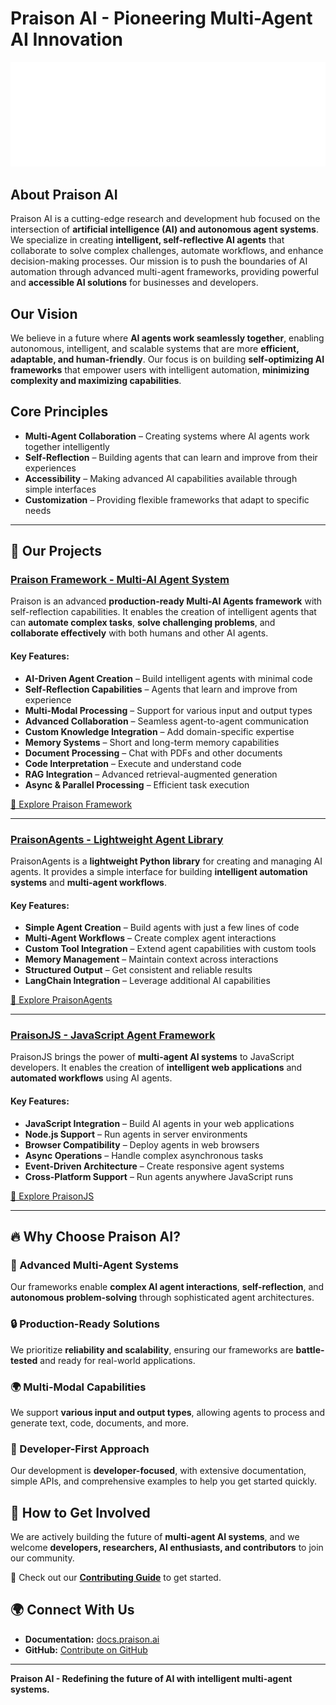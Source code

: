 # Praison AI - Pioneering Multi-Agent AI Innovation

![Praison AI Logo](profile/logo_dark.png)

## About Praison AI

Praison AI is a cutting-edge research and development hub focused on the intersection of **artificial intelligence (AI) and autonomous agent systems**. We specialize in creating **intelligent, self-reflective AI agents** that collaborate to solve complex challenges, automate workflows, and enhance decision-making processes. Our mission is to push the boundaries of AI automation through advanced multi-agent frameworks, providing powerful and **accessible AI solutions** for businesses and developers.

## Our Vision

We believe in a future where **AI agents work seamlessly together**, enabling autonomous, intelligent, and scalable systems that are more **efficient, adaptable, and human-friendly**. Our focus is on building **self-optimizing AI frameworks** that empower users with intelligent automation, **minimizing complexity and maximizing capabilities**.

## Core Principles
- **Multi-Agent Collaboration** – Creating systems where AI agents work together intelligently
- **Self-Reflection** – Building agents that can learn and improve from their experiences
- **Accessibility** – Making advanced AI capabilities available through simple interfaces
- **Customization** – Providing flexible frameworks that adapt to specific needs

---

## 🚀 Our Projects

### [**Praison Framework - Multi-AI Agent System**](https://github.com/MervinPraison/praison)
Praison is an advanced **production-ready Multi-AI Agents framework** with self-reflection capabilities. It enables the creation of intelligent agents that can **automate complex tasks**, **solve challenging problems**, and **collaborate effectively** with both humans and other AI agents.

#### **Key Features:**
- **AI-Driven Agent Creation** – Build intelligent agents with minimal code
- **Self-Reflection Capabilities** – Agents that learn and improve from experience
- **Multi-Modal Processing** – Support for various input and output types
- **Advanced Collaboration** – Seamless agent-to-agent communication
- **Custom Knowledge Integration** – Add domain-specific expertise
- **Memory Systems** – Short and long-term memory capabilities
- **Document Processing** – Chat with PDFs and other documents
- **Code Interpretation** – Execute and understand code
- **RAG Integration** – Advanced retrieval-augmented generation
- **Async & Parallel Processing** – Efficient task execution

[🔗 Explore Praison Framework](https://github.com/MervinPraison/praison)

---

### [**PraisonAgents - Lightweight Agent Library**](https://github.com/MervinPraison/praison)
PraisonAgents is a **lightweight Python library** for creating and managing AI agents. It provides a simple interface for building **intelligent automation systems** and **multi-agent workflows**.

#### **Key Features:**
- **Simple Agent Creation** – Build agents with just a few lines of code
- **Multi-Agent Workflows** – Create complex agent interactions
- **Custom Tool Integration** – Extend agent capabilities with custom tools
- **Memory Management** – Maintain context across interactions
- **Structured Output** – Get consistent and reliable results
- **LangChain Integration** – Leverage additional AI capabilities

[🔗 Explore PraisonAgents](https://github.com/MervinPraison/praison)

---

### [**PraisonJS - JavaScript Agent Framework**](https://github.com/MervinPraison/praison)
PraisonJS brings the power of **multi-agent AI systems** to JavaScript developers. It enables the creation of **intelligent web applications** and **automated workflows** using AI agents.

#### **Key Features:**
- **JavaScript Integration** – Build AI agents in your web applications
- **Node.js Support** – Run agents in server environments
- **Browser Compatibility** – Deploy agents in web browsers
- **Async Operations** – Handle complex asynchronous tasks
- **Event-Driven Architecture** – Create responsive agent systems
- **Cross-Platform Support** – Run agents anywhere JavaScript runs

[🔗 Explore PraisonJS](https://github.com/MervinPraison/praison)

---

## 🔥 Why Choose Praison AI?

### **🚀 Advanced Multi-Agent Systems**
Our frameworks enable **complex AI agent interactions**, **self-reflection**, and **autonomous problem-solving** through sophisticated agent architectures.

### **🔒 Production-Ready Solutions**
We prioritize **reliability and scalability**, ensuring our frameworks are **battle-tested** and ready for real-world applications.

### **🌍 Multi-Modal Capabilities**
We support **various input and output types**, allowing agents to process and generate text, code, documents, and more.

### **👥 Developer-First Approach**
Our development is **developer-focused**, with extensive documentation, simple APIs, and comprehensive examples to help you get started quickly.

## 📢 How to Get Involved

We are actively building the future of **multi-agent AI systems**, and we welcome **developers, researchers, AI enthusiasts, and contributors** to join our community.

🔗 Check out our **[Contributing Guide](CONTRIBUTING.md)** to get started.

## 🌍 Connect With Us

- **Documentation:** [docs.praison.ai](https://p-doc.vercel.app)
- **GitHub:** [Contribute on GitHub](https://github.com/MervinPraison/praison)

---

**Praison AI - Redefining the future of AI with intelligent multi-agent systems.** 
